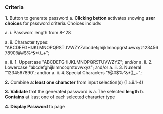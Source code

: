 ### Criteria
**1.** Button to generate password
a. **Clicking button** activates showing **user choices** for password criteria.  Choices include:

 a. i. Password length from 8-128

 a. ii. Character types: "ABCDEFGHIJKLMNOPQRSTUVWZYZabcdefghijklmnopqrstuvwxyz1234567890!@#$%^&*()_+";

 a. ii. 1. Uppercase "ABCDEFGHIJKLMNOPQRSTUVWZYZ";
and/or
 a. ii. 2. Lowercase "abcdefghijklmnopqrstuvwxyz";
and/or
 a. ii. 3. Numeral "1234567890";
and/or 
 a. ii. 4. Special Characters "!@#$%^&*()_+";

**2.** Combine **at least one character** from input selection(s) (1.a.ii.1-4)

**3.**  **Validate** that the generated password is
a. The selected **length**
b. **Contains** at least one of each selected character type

**4.** **Display Password** to page
